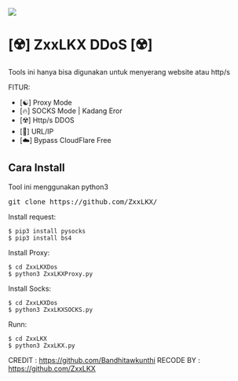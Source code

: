 <img src="https://g.top4top.io/p_2351x99jc0.jpg"></img>
# [☢️] ZxxLKX DDoS [☢️]
Tools ini hanya bisa digunakan untuk menyerang website atau http/s 


FITUR:
- [☯️] Proxy Mode
- [🔥] SOCKS Mode | Kadang Eror
- [☢️] Http/s DDOS
- [🐍] URL/IP
- [☁️] Bypass CloudFlare Free

<h2>Cara Install</h2>
Tool ini menggunakan python3 

<pre>git clone https://github.com/ZxxLKX/</pre>

Install request:
```
$ pip3 install pysocks
$ pip3 install bs4
```
Install Proxy:
```
$ cd ZxxLKXDos
$ python3 ZxxLKXProxy.py
```
Install Socks:
```
$ cd ZxxLKXDos
$ python3 ZxxLKXSOCKS.py
```
Runn:
```
$ cd ZxxLKX
$ python3 ZxxLKX.py
```


CREDIT : https://github.com/Bandhitawkunthi
RECODE BY : https://github.com/ZxxLKX 